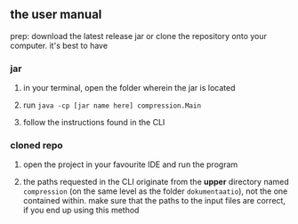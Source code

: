 ## the user manual

prep: download the latest release jar or clone the repository onto your computer. it's best to have 

### jar

1. in your terminal, open the folder wherein the jar is located

2. run ```java -cp [jar name here] compression.Main```

3. follow the instructions found in the CLI


### cloned repo

1. open the project in your favourite IDE and run the program

2. the paths requested in the CLI originate from the **upper** directory named ```compression``` (on the same level as the folder ```dokumentaatio```), not the one contained within. make sure that the paths to the input files are correct, if you end up using this method